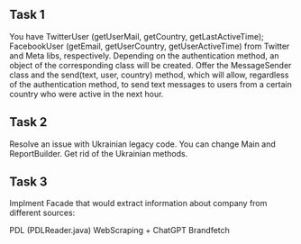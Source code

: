 ## Task 1
You have TwitterUser (getUserMail, getCountry, getLastActiveTime); FacebookUser (getEmail, getUserCountry, getUserActiveTime) from Twitter and Meta libs, respectively. Depending on the authentication method, an object of the corresponding class will be created. Offer the MessageSender class and the send(text, user, country) method, which will allow, regardless of the authentication method, to send text messages to users from a certain country who were active in the next hour.

## Task 2
Resolve an issue with Ukrainian legacy code. You can change Main and ReportBuilder. Get rid of the Ukrainian methods.

## Task 3
Implment Facade that would extract information about company from different sources:

PDL (PDLReader.java)
WebScraping + ChatGPT
Brandfetch